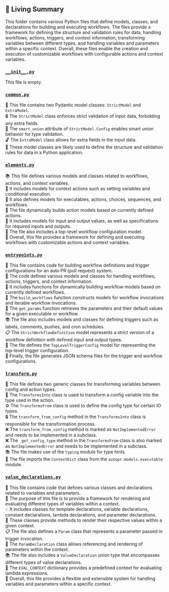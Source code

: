 

<!-- Living README Summary -->
## 🌳 Living Summary

This folder contains various Python files that define models, classes, and declarations for building and executing workflows. The files provide a framework for defining the structure and validation rules for data, handling workflows, actions, triggers, and context information, transforming variables between different types, and handling variables and parameters within a specific context. Overall, these files enable the creation and execution of customizable workflows with configurable actions and context variables.


### [`__init__.py`](https://github.com/irgolic/AutoPR/blob/1d818f4daeb78662b7d831d89a73d3258bb95e2f/./autopr/models/config/__init__.py)

This file is empty.  


### [`common.py`](https://github.com/irgolic/AutoPR/blob/1d818f4daeb78662b7d831d89a73d3258bb95e2f/./autopr/models/config/common.py)

📄 This file contains two Pydantic model classes: `StrictModel` and `ExtraModel`.  
🔒 The `StrictModel` class enforces strict validation of input data, forbidding any extra fields.  
🔀 The `smart_union` attribute of `StrictModel.Config` enables smart union behavior for type validation.  
🔓 The `ExtraModel` class allows for extra fields in the input data.  
📝 These model classes are likely used to define the structure and validation rules for data in a Python application.  


### [`elements.py`](https://github.com/irgolic/AutoPR/blob/1d818f4daeb78662b7d831d89a73d3258bb95e2f/./autopr/models/config/elements.py)

📚 This file defines various models and classes related to workflows, actions, and context variables.  
📝 It includes models for context actions such as setting variables and conditional execution.  
🔀 It also defines models for executables, actions, choices, sequences, and workflows.  
🔧 The file dynamically builds action models based on currently defined actions.  
📄 It includes models for input and output values, as well as specifications for required inputs and outputs.  
🧩 The file also includes a top-level workflow configuration model.  
🚀 Overall, this file provides a framework for defining and executing workflows with customizable actions and context variables.  


### [`entrypoints.py`](https://github.com/irgolic/AutoPR/blob/1d818f4daeb78662b7d831d89a73d3258bb95e2f/./autopr/models/config/entrypoints.py)

📝 This file contains code for building workflow definitions and trigger configurations for an auto PR (pull request) system.  
🔧 The code defines various models and classes for handling workflows, actions, triggers, and context information.  
🔀 It includes functions for dynamically building workflow models based on currently defined workflows.  
🔗 The `build_workflows` function constructs models for workflow invocations and iterable workflow invocations.  
🔀 The `get_params` function retrieves the parameters and their default values for a given executable or workflow.  
📚 The file also includes models and classes for defining triggers such as labels, comments, pushes, and cron schedules.  
📋 The `StrictWorkflowDefinition` model represents a strict version of a workflow definition with defined input and output types.  
🔀 The file defines the `TopLevelTriggerConfig` model for representing the top-level trigger configuration.  
📄 Finally, the file generates JSON schema files for the trigger and workflow configurations.  
  


### [`transform.py`](https://github.com/irgolic/AutoPR/blob/1d818f4daeb78662b7d831d89a73d3258bb95e2f/./autopr/models/config/transform.py)

📄 This file defines two generic classes for transforming variables between config and action types.   
🔄 The `TransformsInto` class is used to transform a config variable into the type used in the action.   
⚙️ The `TransformsFrom` class is used to define the config type for certain IO types.   
🔒 The `transform_from_config` method in the `TransformsInto` class is responsible for the transformation process.   
❌ The `transform_from_config` method is marked as `NotImplementedError` and needs to be implemented in a subclass.   
❌ The `_get_config_type` method in the `TransformsFrom` class is also marked as `NotImplementedError` and needs to be implemented in a subclass.   
📚 The file makes use of the `typing` module for type hints.   
📝 The file imports the `ContextDict` class from the `autopr.models.executable` module.   


### [`value_declarations.py`](https://github.com/irgolic/AutoPR/blob/1d818f4daeb78662b7d831d89a73d3258bb95e2f/./autopr/models/config/value_declarations.py)

📝 This file contains code that defines various classes and declarations related to variables and parameters.  
🧩 The purpose of this file is to provide a framework for rendering and evaluating different types of variables within a context.  
💡 It includes classes for template declarations, variable declarations, constant declarations, lambda declarations, and parameter declarations.  
🔢 These classes provide methods to render their respective values within a given context.  
📋 The file also defines a `Param` class that represents a parameter passed in trigger invocation.  
🔀 The `ParamDeclaration` class allows referencing and rendering of parameters within the context.  
📚 The file also includes a `ValueDeclaration` union type that encompasses different types of value declarations.  
🔀 The `EVAL_CONTEXT` dictionary provides a predefined context for evaluating lambda expressions.  
📝 Overall, this file provides a flexible and extensible system for handling variables and parameters within a specific context.  

<!-- Living README Summary -->